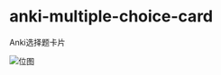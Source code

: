 # anki-multiple-choice-card
Anki选择题卡片

![位图](https://user-images.githubusercontent.com/4138364/116817678-23de0c00-ab9a-11eb-8884-0b2344651bad.png)
